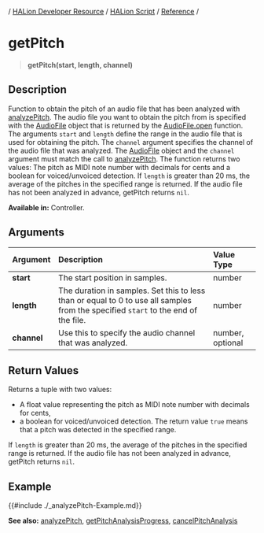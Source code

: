 / [HALion Developer Resource](../..//HALion-Developer-Resource.md) / [HALion Script](./HALion-Script.md) / [Reference](./Reference.md) /

# getPitch

>**getPitch(start, length, channel)**

## Description

Function to obtain the pitch of an audio file that has been analyzed with [analyzePitch](./analyzePitch.md). The audio file you want to obtain the pitch from is specified with the [AudioFile](./Audio-File.md) object that is returned by the [AudioFile.open](./AudioFileopen.md) function. The arguments ``start`` and ``length`` define the range in the audio file that is used for obtaining the pitch. The ``channel`` argument specifies the channel of the audio file that was analyzed. The [AudioFile](./Audio-File.md) object and the ``channel`` argument must match the call to [analyzePitch](./analyzePitch.md). The function returns two values: The pitch as MIDI note number with decimals for cents and a boolean for voiced/unvoiced detection. If ``length`` is greater than 20 ms, the average of the pitches in the specified range is returned. If the audio file has not been analyzed in advance, getPitch returns ``nil``.

**Available in:** Controller.

## Arguments

|Argument|Description|Value Type|
|:-|:-|:-|
|**start**|The start position in samples.|number|
|**length**|The duration in samples. Set this to less than or equal to 0 to use all samples from the specified ``start`` to the end of the file.|number|
|**channel**|Use this to specify the audio channel that was analyzed.|number, optional|

## Return Values

Returns a tuple with two values:

* A float value representing the pitch as MIDI note number with decimals for cents,
* a boolean for voiced/unvoiced detection. The return value ``true`` means that a pitch was detected in the specified range.

If ``length`` is greater than 20 ms, the average of the pitches in the specified range is returned. If the audio file has not been analyzed in advance, getPitch returns ``nil``.

## Example

{{#include ./_analyzePitch-Example.md}}

**See also:** [analyzePitch](./analyzePitch.md), [getPitchAnalysisProgress](./getPitchAnalysisProgress.md), [cancelPitchAnalysis](./cancelPitchAnalysis.md)